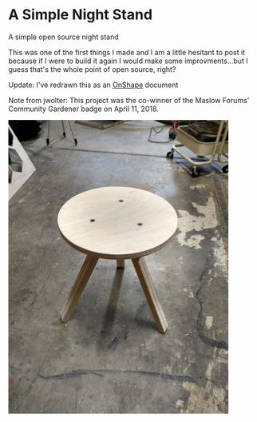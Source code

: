 # A Simple Night Stand

A simple open source night stand

This was one of the first things I made and I am a little hesitant to post it because if I were to build it again I would make some improvments...but I guess that's the whole point of open source, right?

Update: I've redrawn this as an [OnShape](https://cad.onshape.com/documents/19aa1f9bfced438dd74a0325/w/64b6d5851df900e5de8cd96a/e/b9167373dc47f99821fd6f4a) document

Note from jwolter: This project was the co-winner of the Maslow Forums' Community Gardener badge on April 11, 2018.

![night stand from the side](https://github.com/MaslowCommunityGarden/A-Simple-Night-Stand/blob/master/updated%20nightstand.jpg)
